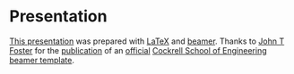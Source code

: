 Presentation
============

[This presentation] was prepared with [LaTeX] and [beamer]. Thanks to
[John T Foster] for the [publication] of an [official]
[Cockrell School of Engineering] [beamer template].

  [This presentation]: https://github.com/stormosson/camelot/raw/deliverables/presentation.pdf
  [John T Foster]: http://johnfoster.pge.utexas.edu/
  [publication]: http://johntfoster.github.io/posts/cockrell-school-beamer-template.html
  [official]: http://johntfoster.github.io/posts/cockrell-school-beamer-template.html
  [Cockrell School of Engineering]: http://www.engr.utexas.edu/
  [beamer template]: https://github.com/johntfoster/cockrell-school-latex-beamer-template
  [beamer]: https://bitbucket.org/rivanvx/beamer/wiki/Home
  [LaTeX]: https://www.latex-project.org/
